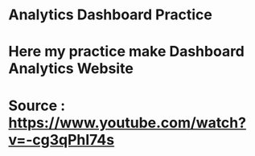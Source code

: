 # Analytics Dashboard Practice
# Here my practice make Dashboard Analytics Website
# Source : https://www.youtube.com/watch?v=-cg3qPhI74s
